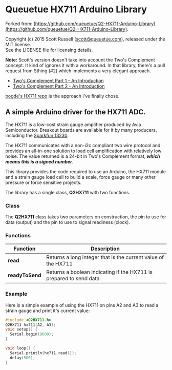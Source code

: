 # Queuetue HX711 Arduino Library

Forked from: [https://github.com/queuetue/Q2-HX711-Arduino-Library](https://github.com/queuetue/Q2-HX711-Arduino-Library).

Copyright (c) 2015 Scott Russell (scott@queuetue.com), released under the MIT license.  
See the LICENSE file for licensing details.

**Note:** Scott's version doesn't take into account the Two's Complement concept. It kind of ignores it with a workaround. In that library, there's a pull request from Sthing (#2) which implements a very elegant approach.

- [Two's Complement Part 1 - An Introduction](https://www.youtube.com/watch?v=9W67I2zzAfo)
- [Two's Complement Part 2 - An Introduction](https://www.youtube.com/watch?v=Hof95YlLQk0)

[bogde's HX711 repo](https://github.com/bogde/HX711/blob/master/HX711.cpp) is the approach I've finally chose.

## A simple Arduino driver for the HX711 ADC.

The HX711 is a low-cost strain gauge amplifier produced by Avia Semiconductor.  Breakout boards are available for it by many producers, including the [Sparkfun 13230](https://www.sparkfun.com/products/13230).

The HX711 communicates with a non-i2c compliant two wire protocol and provides an all-in-one solution to load cell amplification with relatively low noise. The value returned is a 24-bit in Two's Complement format, **_which means this is a signed number_**.

This library provides the code required to use an Arduino, the HX711 module and a strain gauge load cell to build a scale, force gauge or many other pressure or force sensitive projects.

The library has a single class, **Q2HX711** with two functions.  

### Class
The **Q2HX711** class takes two parameters on construction, the pin to use for data (output) and the pin to use to signal readiness (clock).

### Functions

Function  | Description
------------- | -------------
**read**  | Returns a long integer that is the current value of the HX711
**readyToSend**  | Returns a boolean indicating if the HX711 is prepared to send data.

### Example

Here is a simple example of using the HX711 on pins A2 and A3 to read a strain gauge and print it's current value:

```c++
#include <Q2HX711.h>
Q2HX711 hx711(A2, A3);
void setup() {
  Serial.begin(9600);
}

void loop() {
  Serial.println(hx711.read());
  delay(500);
}
```
